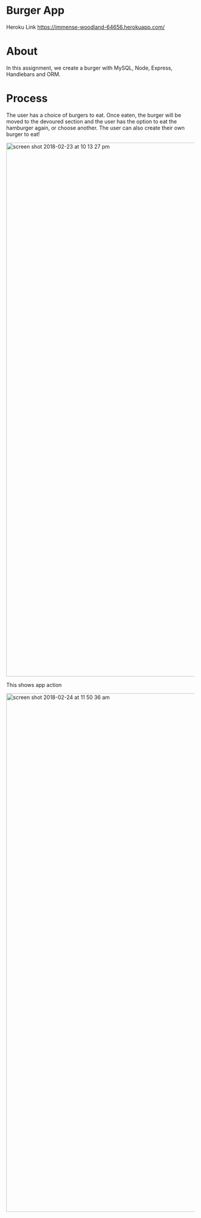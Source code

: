 # Burger App
Heroku Link https://immense-woodland-64656.herokuapp.com/

# About
In this assignment, we create a burger with MySQL, Node, Express, Handlebars and ORM.

# Process
The user has a choice of burgers to eat. Once eaten, the burger will be moved to the devoured section and the user has the option to eat the hamburger again, or choose another. The user can also create their own burger to eat!

<img width="1425" alt="screen shot 2018-02-23 at 10 13 27 pm" src="https://user-images.githubusercontent.com/30426278/36626393-d908b66a-18e6-11e8-9741-d68ffb40ddf3.png">

This shows app action

<img width="1384" alt="screen shot 2018-02-24 at 11 50 36 am" src="https://user-images.githubusercontent.com/30426278/36634401-fe7488bc-1958-11e8-9502-4d5b65f51da3.png">
